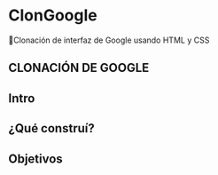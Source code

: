 # ClonGoogle
📌Clonación de interfaz de Google usando HTML y CSS

## CLONACIÓN DE GOOGLE

## Intro 
## ¿Qué construí? 
## Objetivos 
